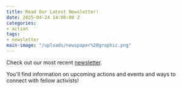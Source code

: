 ```yaml
---
title: Read Our Latest Newsletter!
date: 2025-04-24 14:00:00 Z
categories:
- action
tags:
- newsletter
main-image: "/uploads/newspaper%20graphic.png"
---
```


Check out our most recent [newsletter](https://mailchi.mp/d58dbf80ed9c/2025-4-24-indivisiblelab-newsletter-10351100).

You'll find information on upcoming actions and events and ways to connect with fellow activists! 